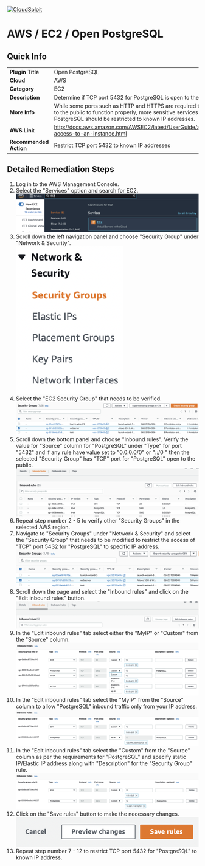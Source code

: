 [![CloudSploit](https://cloudsploit.com/img/logo-new-big-text-100.png "CloudSploit")](https://cloudsploit.com)

# AWS / EC2 / Open PostgreSQL

## Quick Info

| | |
|-|-|
| **Plugin Title** | Open PostgreSQL |
| **Cloud** | AWS |
| **Category** | EC2 |
| **Description** | Determine if TCP port 5432 for PostgreSQL is open to the public |
| **More Info** | While some ports such as HTTP and HTTPS are required to be open to the public to function properly, more sensitive services such as PostgreSQL should be restricted to known IP addresses. |
| **AWS Link** | http://docs.aws.amazon.com/AWSEC2/latest/UserGuide/authorizing-access-to-an-instance.html |
| **Recommended Action** | Restrict TCP port 5432 to known IP addresses |

## Detailed Remediation Steps
1. Log in to the AWS Management Console.
2. Select the "Services" option and search for EC2. </br> <img src="/resources/aws/ec2/open-postgresql/step2.png"/>
3. Scroll down the left navigation panel and choose "Security Group" under "Network & Security".</br> <img src="/resources/aws/ec2/open-postgresql/step3.png"/>
4. Select the "EC2 Security Group" that needs to be verified. </br> <img src="/resources/aws/ec2/open-postgresql/step4.png"/>
5. Scroll down the bottom panel and choose "Inbound rules". Verify the value for "Source" column for "PostgreSQL" under "Type" for port "5432" and if any rule have value set to "0.0.0.0/0" or "::/0 " then the selected "Security Group" has "TCP" port for "PostgreSQL" open to the public.</br> <img src="/resources/aws/ec2/open-postgresql/step5.png"/>
6. Repeat step number 2 - 5 to verify other "Security Groups" in the selected AWS region.</br> 
7. Navigate to "Security Groups" under "Network & Security" and select the "Security Group" that needs to be modified to restrict the access of "TCP" port 5432 for "PostgreSQL"  to specific IP address. </br> <img src="/resources/aws/ec2/open-postgresql/step7.png"/>
8. Scroll down the page and select the "Inbound rules" and click on the "Edit inbound rules" button. </br> <img src="/resources/aws/ec2/open-postgresql/step8.png"/>
9. In the "Edit inbound rules" tab select either the "MyIP" or "Custom" from the "Source" column.</br> <img src="/resources/aws/ec2/open-postgresql/step9.png"/>
10. In the "Edit inbound rules" tab select the "MyIP" from the "Source" column to allow "PostgreSQL" inbound traffic only from your IP address.</br> <img src="/resources/aws/ec2/open-postgresql/step10.png"/>
11. In the "Edit inbound rules" tab select the "Custom" from the "Source" column as per the requirements for "PostgreSQL" and specify static IP/Elastic IP address along with "Description" for the "Security Group" rule. </br> <img src="/resources/aws/ec2/open-postgresql/step11.png"/>
12. Click on the "Save rules" button to make the necessary changes. </br> <img src="/resources/aws/ec2/open-postgresql/step12.png"/>
13. Repeat step number 7 - 12 to restrict TCP port 5432 for "PostgreSQL" to known IP address.</br>
